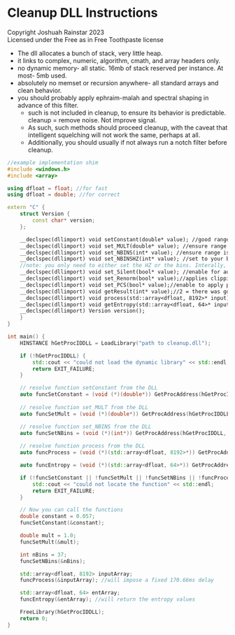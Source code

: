 # Cleanup DLL Instructions
Copyright Joshuah Rainstar 2023 \
Licensed under the Free as in Free Toothpaste license

- The dll allocates a bunch of stack, very little heap.
- it links to complex, numeric, algorithm, cmath, and array headers only. 
- no dynamic memory- all static. 16mb of stack reserved per instance. At most- 5mb used.
- absolutely no memset or recursion anywhere- all standard arrays and clean behavior.
- you should probably apply ephraim-malah and spectral shaping in advance of this filter.
    - such is not included in cleanup, to ensure its behavior is predictable. cleanup = remove noise. Not improve signal.
    - As such, such methods should proceed cleanup, with the caveat that intelligent squelching will not work the same, perhaps at all.
    - Additionally, you should usually if not always run a notch filter before cleanup.

```cpp
//example implementation shim
#include <windows.h>
#include <array>

using dfloat = float; //for fast
using dfloat = double; //for correct

extern "C" {
    struct Version {
        const char* version;
    };

    __declspec(dllimport) void setConstant(double* value); //good range is between 0.045 and 0.085, defaults to 0.057, valid is 0.001 to 1
    __declspec(dllimport) void set_MULT(double* value); //ensure range is between 0.0 and 1.0, defaults to 1.0
    __declspec(dllimport) void set_NBINS(int* value); //ensure range is between 5 and 257, defaults to 37
    __declspec(dllimport) void set_NBINSHZ(int* value); //set to your bandwidth in hz of what you're sending us
    //note: you only need to either set the HZ or the bins. Interally, bins is set based on Hz.
    __declspec(dllimport) void set_Silent(bool* value); //enable for auto-squelch, defaults to true
    __declspec(dllimport) void set_Renorm(bool* value);//applies clipping to output shaping so that nothing is amplified beyond input volume, default true
    __declspec(dllimport) void set_PCS(bool* value);//enable to apply perceptual contrast stretching equalizer, defaults to true
    __declspec(dllimport) void getResult(int* value);//2 = there was good signal, 1 = first 384 samples were from previous frame overlap, 0 = nothing
    __declspec(dllimport) void process(std::array<dfloat, 8192>* input); //ensure sampling rate is 48k
    __declspec(dllimport) void getEntropy(std::array<dfloat, 64>* input); //get the current entropy samples
    __declspec(dllimport) Version version();
    }
}

int main() {
    HINSTANCE hGetProcIDDLL = LoadLibrary("path to cleanup.dll");

    if (!hGetProcIDDLL) {
        std::cout << "could not load the dynamic library" << std::endl;
        return EXIT_FAILURE;
    }

    // resolve function setConstant from the DLL
    auto funcSetConstant = (void (*)(double*)) GetProcAddress(hGetProcIDDLL, "setConstant");
    
    // resolve function set_MULT from the DLL
    auto funcSetMult = (void (*)(double*)) GetProcAddress(hGetProcIDDLL, "set_MULT");

    // resolve function set_NBINS from the DLL
    auto funcSetNBins = (void (*)(int*)) GetProcAddress(hGetProcIDDLL, "set_NBINS");
    
    // resolve function process from the DLL
    auto funcProcess = (void (*)(std::array<dfloat, 8192>*)) GetProcAddress(hGetProcIDDLL, "process");

    auto funcEntropy = (void (*)(std::array<dfloat, 64>*)) GetProcAddress(hGetProcIDDLL, "getEntropy");

    if (!funcSetConstant || !funcSetMult || !funcSetNBins || !funcProcess) {
        std::cout << "could not locate the function" << std::endl;
        return EXIT_FAILURE;
    }

    // Now you can call the functions
    double constant = 0.057;
    funcSetConstant(&constant);

    double mult = 1.0;
    funcSetMult(&mult);

    int nBins = 37;
    funcSetNBins(&nBins);

    std::array<dfloat, 8192> inputArray;
    funcProcess(&inputArray); //will impose a fixed 170.66ms delay

    std::array<dfloat, 64> entArray;
    funcEntropy(&entArray); //will return the entropy values

    FreeLibrary(hGetProcIDDLL);
    return 0;
}
```


